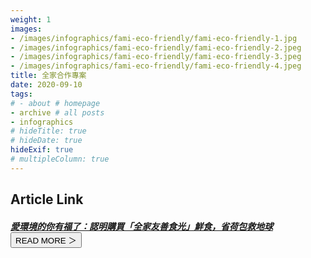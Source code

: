 ```yaml
---
weight: 1
images:
- /images/infographics/fami-eco-friendly/fami-eco-friendly-1.jpg
- /images/infographics/fami-eco-friendly/fami-eco-friendly-2.jpeg
- /images/infographics/fami-eco-friendly/fami-eco-friendly-3.jpeg
- /images/infographics/fami-eco-friendly/fami-eco-friendly-4.jpeg
title: 全家合作專案
date: 2020-09-10
tags:
# - about # homepage
- archive # all posts
- infographics
# hideTitle: true
# hideDate: true
hideExif: true
# multipleColumn: true
---
```


## Article Link

##### [愛環境的你有福了：認明購買「全家友善食光」鮮食，省荷包救地球](https://www.thenewslens.com/article/140182)　<button class="right button is-dark is-small" onclick="window.location.href='https://www.thenewslens.com/article/140182'">READ MORE ＞</button>
